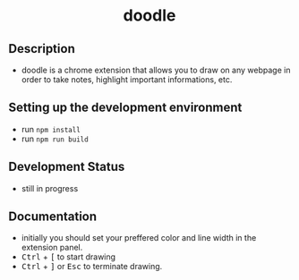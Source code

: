 <h1 align="center">doodle</h1>
<p align="center"></p>

## Description

- doodle is a chrome extension that allows you to draw on any webpage
in order to take notes, highlight important informations, etc.

## Setting up the development environment

- run `npm install`
- run `npm run build`

## Development Status

- still in progress

## Documentation

- initially you should set your preffered color and line width in the extension panel.
- <kbd>Ctrl</kbd> + <kbd>[</kbd> to start drawing
- <kbd>Ctrl</kbd> + <kbd>]</kbd> or <kbd>Esc</kbd> to terminate drawing.
